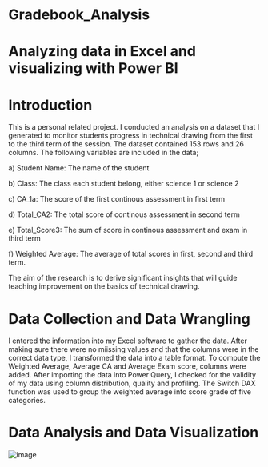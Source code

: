 # Gradebook_Analysis
# Analyzing data in Excel and visualizing with Power BI
# Introduction
This is a personal related project. I conducted an analysis on a dataset that I generated to monitor students progress in technical drawing from the first to the third term of the session. The dataset contained 153 rows and 26 columns. The following variables are included in the data;

a) Student Name: The name of the student

b) Class: The class each student belong, either science 1 or science 2

c) CA_1a: The score of the first continous assessment in first term

d) Total_CA2: The total score of continous assessment in second term

e) Total_Score3: The sum of score in continous assessment and exam in third term

f) Weighted Average: The average of total scores in first, second and third term. 

The aim of the research is to derive significant insights that will guide teaching improvement on the basics of technical drawing.

# Data Collection and Data Wrangling
I entered the information into my Excel software to gather the data. After making sure there were no miissing values and that the columns were in the correct data type, I transformed the data into a table format. To compute the Weighted Average, Average CA and Average Exam score, columns were added. After importing the data into Power Query, I checked for the validity of my data using column distribution, quality and profiling. The Switch DAX function was used to group the weighted average into score grade of five categories. 

# Data Analysis and Data Visualization
![image](https://github.com/user-attachments/assets/a4857fb8-7e7b-4096-af43-253b3b9d93e7)



